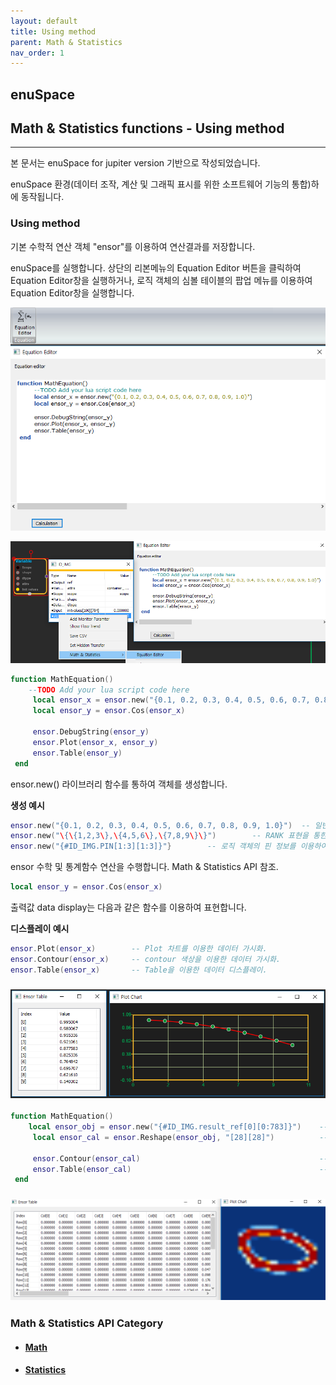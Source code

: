 ```yaml
---
layout: default
title: Using method
parent: Math & Statistics
nav_order: 1
---
```


## enuSpace

## Math & Statistics functions - Using method

---

본 문서는 enuSpace for jupiter version 기반으로 작성되었습니다.

enuSpace 환경\(데이터 조작, 계산 및 그래픽 표시를 위한 소프트웨어 기능의 통합\)하에 동작됩니다.

### Using method

기본 수학적 연산 객체 "ensor"를 이용하여 연산결과를 저장합니다.

enuSpace를 실행합니다. 상단의 리본메뉴의 Equation Editor 버튼을 클릭하여 Equation Editor창을 실행하거나, 로직 객체의 심볼 테이블의 팝업 메뉴를 이용하여 Equation Editor창을 실행합니다.

![](/assets/statistics/equationeditor.png)

![](/assets/statistics/equationeditor1.png)

```lua
function MathEquation()
    --TODO Add your lua script code here
     local ensor_x = ensor.new("{0.1, 0.2, 0.3, 0.4, 0.5, 0.6, 0.7, 0.8, 0.9, 1.0}")
     local ensor_y = ensor.Cos(ensor_x)

     ensor.DebugString(ensor_y)
     ensor.Plot(ensor_x, ensor_y)
     ensor.Table(ensor_y)
 end
```

ensor.new\(\) 라이브러리 함수를 통하여 객체를 생성합니다.

**생성 예시**

```lua
ensor.new("{0.1, 0.2, 0.3, 0.4, 0.5, 0.6, 0.7, 0.8, 0.9, 1.0}")  -- 일반 배열 생성
ensor.new("\{\{1,2,3\},\{4,5,6\},\{7,8,9\}\}")        -- RANK 표현을 통한 배열 생성
ensor.new("{#ID_IMG.PIN[1:3][1:3]}"}        -- 로직 객체의 핀 정보를 이용하여 ensor객체를 생성
```

ensor 수학 및 통계함수 연산을 수행합니다. Math & Statistics API 참조.

```lua
local ensor_y = ensor.Cos(ensor_x)
```

출력값 data display는 다음과 같은 함수를 이용하여 표현합니다.

**디스플레이 예시**

```lua
ensor.Plot(ensor_x)        -- Plot 차트를 이용한 데이터 가시화.
ensor.Contour(ensor_x)     -- contour 색상을 이용한 데이터 가시화.
ensor.Table(ensor_x)       -- Table을 이용한 데이터 디스플레이.
```

### ![](/assets/statistics/ensor_data_visualization.png)

```lua
function MathEquation()
    local ensor_obj = ensor.new("{#ID_IMG.result_ref[0][0:783]}")    -- 784개의 배열 정보를 가져옴 
     local ensor_cal = ensor.Reshape(ensor_obj, "[28][28]")          -- 784의 배열을 28by28 2차원 배열로 변경

     ensor.Contour(ensor_cal)                                        -- Contour를 이용한 데이터 가시화
     ensor.Table(ensor_cal)                                          -- 2차원 배열 정보 테이블로 현시
 end
```

### ![](/assets/statistics/contour_data_visualization.png)

### Math & Statistics API Category

* #### [Math](/statistics/math-api.html)
* #### [Statistics](/statistics/statistics-api.html)



